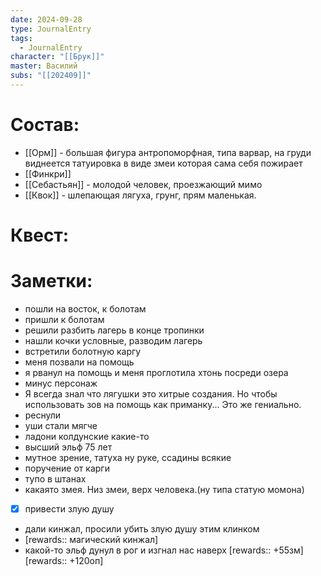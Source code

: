 ```yaml
---
date: 2024-09-28
type: JournalEntry
tags:
  - JournalEntry
character: "[[Брук]]"
master: Василий
subs: "[[202409]]"
---
```

# Состав:
- [[Орм]] - большая фигура антропоморфная, типа варвар, на груди виднеется татуировка в виде змеи которая сама себя пожирает
- [[Финкри]]
- [[Себастьян]] - молодой человек, проезжающий мимо
- [[Квок]] - шлепающая лягуха, грунг, прям маленькая.
# Квест:

# Заметки:
- пошли на восток, к болотам
- пришли к болотам
- решили разбить лагерь в конце тропинки
- нашли кочки условные, разводим лагерь
- встретили болотную каргу
- меня позвали на помощь
- я рванул на помощь и меня проглотила хтонь посреди озера
- минус персонаж
- Я всегда знал что лягушки это хитрые создания. Но чтобы использовать зов на помощь как приманку... Это же гениально.
- реснули 
- уши стали мягче
- ладони колдунские какие-то
- высший эльф 75 лет
- мутное зрение, татуха ну руке, ссадины всякие
- поручение от карги
- тупо в штанах
- какаято змея. Низ змеи, верх человека.(ну типа статую момона)
- [x] привести злую душу
- дали кинжал, просили убить злую душу этим клинком
- [rewards:: магический кинжал]
- какой-то эльф дунул в рог и изгнал нас наверх
[rewards:: +55зм]
[rewards:: +120оп]
